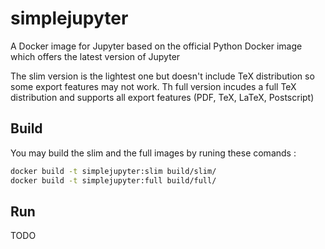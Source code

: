 # simplejupyter
A Docker image for Jupyter based on the official Python Docker image which offers the latest version of Jupyter

The slim version is the lightest one but doesn't include TeX distribution so some export features may not work.
Th full version incudes a full TeX distribution and supports all export features (PDF, TeX, LaTeX, Postscript)

## Build

You may build the slim and the full images by runing these comands :

```bash
docker build -t simplejupyter:slim build/slim/
docker build -t simplejupyter:full build/full/
```

## Run

TODO
